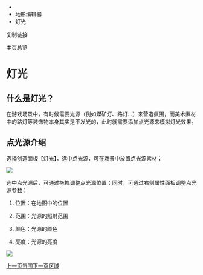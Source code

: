   * [](/)
  * 地形编辑器
  * 灯光

复制链接

本页总览

# 灯光

## 什么是灯光？[​](/Manual/SceneEditor/灯光#什么是灯光 "什么是灯光？的��直接链接")

在游戏场景中，有时候需要光源（例如煤矿灯、路灯...）来营造氛围，而美术素材中的路灯等装饰物本身其实是不发光的，此时就需要添加点光源来模拟灯光效果。

## 点光源介绍[​](/Manual/SceneEditor/灯光#点光源介绍 "点光源介绍的直接链接")

选择创造面板【灯光】，选中点光源，可在场景中放置点光源素材；

![](https://doc.sce.xd.com/assets/images/放置点光源-6a5069da401198384a86ad56744d1f84.png)

选中点光源后，可通过拖拽调整点光源位置；同时，可通过右侧属性面板调整点光源参数；

  1. 位置：在地图中的位置

  2. 范围：光源的照射范围

  3. 颜色：光源的颜色

  4. 亮度：光源的亮度

![](https://doc.sce.xd.com/assets/images/点光源调整-97ec42f12ed8996518e3133ffb6bc2ce.png)

[上一页氛围](/Manual/SceneEditor/LightGroup)[下一页区域](/Manual/SceneEditor/区域)


